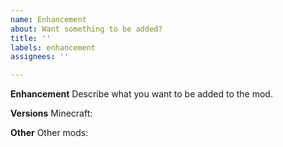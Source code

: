 ```yaml
---
name: Enhancement
about: Want something to be added?
title: ''
labels: enhancement
assignees: ''

---
```


**Enhancement**
Describe what you want to be added to the mod.

**Versions**
Minecraft:

**Other**
Other mods:
